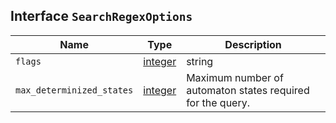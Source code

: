 ## Interface `SearchRegexOptions`

| Name | Type | Description |
| - | - | - |
| `flags` | [integer](./integer.md) | string | Optional operators for the regular expression. |
| `max_determinized_states` | [integer](./integer.md) | Maximum number of automaton states required for the query. |
